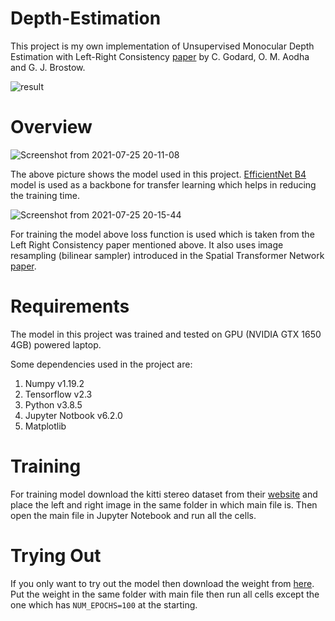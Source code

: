 # Depth-Estimation
This project is my own implementation of Unsupervised Monocular Depth Estimation with Left-Right Consistency [paper](https://arxiv.org/pdf/1609.03677.pdf) by C. Godard, O. M. Aodha and G. J. Brostow.

![result](https://user-images.githubusercontent.com/70597091/126903011-3624c264-d39f-4852-9a2c-1d512b34f2ed.gif)

# Overview

![Screenshot from 2021-07-25 20-11-08](https://user-images.githubusercontent.com/70597091/126903119-aee874e8-0ddf-42c9-ba16-48a1a31ecfd4.png)

The above picture shows the model used in this project. [EfficientNet B4](https://arxiv.org/pdf/1905.11946) model is used as a backbone for transfer learning which helps in reducing the training time.

![Screenshot from 2021-07-25 20-15-44](https://user-images.githubusercontent.com/70597091/126903262-58d7316d-0c6e-4c2a-98c2-e744efd23cea.png)

For training the model above loss function is used which is taken from the Left Right Consistency paper mentioned above. It also uses image resampling (bilinear sampler) introduced in the Spatial Transformer Network [paper](https://arxiv.org/pdf/1506.02025.pdf).

# Requirements
The model in this project was trained and tested on GPU (NVIDIA GTX 1650 4GB) powered laptop.

Some dependencies used in the project are:
1. Numpy v1.19.2
2. Tensorflow v2.3
3. Python v3.8.5
4. Jupyter Notbook v6.2.0
5. Matplotlib

# Training
For training model download the kitti stereo dataset from their [website](http://www.cvlibs.net/datasets/kitti/eval_scene_flow.php?benchmark=stereo) and place the left and right image in the same folder in which main file is. Then open the main file in Jupyter Notebook and run all the cells.

# Trying Out

If you only want to try out the model then download the weight from [here](https://drive.google.com/drive/folders/16yU6fTV4dI2PQgXt8uNQGHjxFHNstHxZ?usp=sharing). Put the weight in the same folder with main file then run all cells except the one which has ```NUM_EPOCHS=100``` at the starting.

